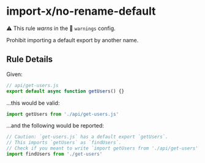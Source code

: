 # import-x/no-rename-default

⚠️ This rule _warns_ in the 🚸 `warnings` config.

<!-- end auto-generated rule header -->

Prohibit importing a default export by another name.

## Rule Details

Given:

```js
// api/get-users.js
export default async function getUsers() {}
```

...this would be valid:

```js
import getUsers from './api/get-users.js'
```

...and the following would be reported:

```js
// Caution: `get-users.js` has a default export `getUsers`.
// This imports `getUsers` as `findUsers`.
// Check if you meant to write `import getUsers from './api/get-users'` instead.
import findUsers from './get-users'
```
